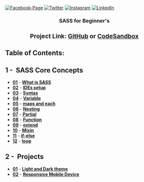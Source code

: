 [![Facebook-Page][facebook-shield]][facebook-url]
[![Twitter][twitter-shield]][twitter-url]
[![Instagram][instagram-shield]][instagram-url]
[![LinkedIn][linkedin-shield]][linkedin-url]

<p align="center">
  <h3 align="center">SASS for Beginner's
  <div align="center"><h3>Project Link: <a href="https://github.com/rsshonjoydas/sass">GitHub</a> or <a href="https://codesandbox.io/s/github/rsshonjoydas/sass/tree/main">CodeSandbox</a></h3></div>

## Table of Contents:

## 1 -&nbsp; SASS Core Concepts

- **[01](what-is-sass/what-is-sass.md 'What is SASS')** - **[What is SASS](/markdown/what-is-sass.md)**
- **[02](IDEs-setup/ides-setup.md 'Sass IDEs-setup')** - **[IDEs setup](/markdown/ides-setup.md)**
- **[03](sass-syntax/sass-syntax.md 'Sass Syntax')** - **[Syntax](/markdown/sass-syntax.md)**
- **[04](variable/variable.md 'Sass Variable')** - **[Variable](/markdown/variable.md)**
- **[05](maps/maps.md 'Sass maps and each')** - **[maps and each](/markdown/maps.md)**
- **[06](nesting/nesting.md 'Sass Nesting')** - **[Nesting](/markdown/nesting.md)**
- **[07](partial/partial.md 'Sass Partial')** - **[Partial](/markdown/partial.md)**
- **[08](function/function.md 'Sass Function')** - **[Function](/markdown/function.md)**
- **[09](extend/extend.md 'Sass extend')** - **[extend](/markdown/extend.md)**
- **[10](mixin/mixin.md 'Sass Mixin')** - **[Mixin](/markdown/mixin.md)**
- **[11](if-else/if-else.md 'Sass if-else')** - **[if-else](/markdown/if-else.md)**
- **[12](loop/loop.md 'Sass loop')** - **[loop](/markdown/loop.md)**

## 2 -&nbsp; Projects

- **[01](theme/theme.md 'Light and Dark theme')** - **[Light and Dark theme](/markdown/theme.md)**
- **[02](responsive/responsive.md 'Responsive Mobile Device')** - **[Responsive Mobile Device](/markdown/responsive.md)**

<!-- MARKDOWN LINKS & IMAGES -->

[facebook-shield]: https://img.shields.io/badge/-Facebook-black.svg?style=flat-square&logo=facebook&color=555&logoColor
[facebook-url]: https://facebook.com/rsshonjoydas
[twitter-shield]: https://img.shields.io/badge/-Facebook-black.svg?style=flat-square&logo=twitter&color=555&logoColor
[twitter-url]: https://twitter.com/rsshonjoydas
[instagram-shield]: https://img.shields.io/badge/-Instagram-black.svg?style=flat-square&logo=instagram&color=555&logoColor
[instagram-url]: https://instagram.com/rsshonjoydas
[linkedin-shield]: https://img.shields.io/badge/-LinkedIn-black.svg?style=flat-square&logo=linkedin&colorB
[linkedin-url]: https://linkedin.com/in/rsshonjoydas
